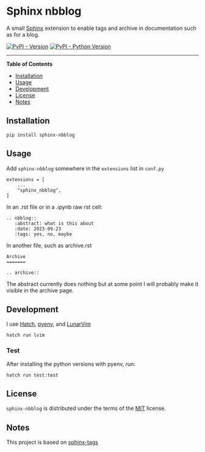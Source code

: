 # Sphinx nbblog

A small [Sphinx](https://www.sphinx-doc.org) extension to enable tags and archive in documentation such as for a blog.

[![PyPI - Version](https://img.shields.io/pypi/v/sphinx-nbblog.svg)](https://pypi.org/project/sphinx-nbblog)
[![PyPI - Python Version](https://img.shields.io/pypi/pyversions/sphinx-nbblog.svg)](https://pypi.org/project/sphinx-nbblog)

-----

**Table of Contents**

- [Installation](#installation)
- [Usage](#usage)
- [Development](#development)
- [License](#license)
- [Notes](#notes)

## Installation

```console
pip install sphinx-nbblog
```

## Usage

Add `sphinx-nbblog` somewhere in the `extensions` list in `conf.py`

```
extensions = [
    ...
    "sphinx_nbblog",
]
```

In an .rst file or in a .ipynb raw rst cell:

```
.. nbblog::
   :abstract: what is this about
   :date: 2023-09-23
   :tags: yes, no, maybe
```

In another file, such as archive.rst

```
Archive
=======

.. archive::
```

The abstract currently does nothing but at some point I will
probably make it visible in the archive page.


## Development

I use [Hatch](https://hatch.pypa.io/latest/), [pyenv](https://github.com/pyenv/pyenv), and [LunarVim](https://www.lunarvim.org/)

```
hatch run lvim
```


### Test

After installing the python versions with pyenv, run:

```
hatch run test:test
```


## License

`sphinx-nbblog` is distributed under the terms of the [MIT](https://spdx.org/licenses/MIT.html) license.


## Notes

This project is based on [sphinx-tags](https://github.com/melissawm/sphinx-tags)

